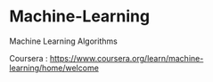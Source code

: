 # Machine-Learning
Machine Learning Algorithms

Coursera : https://www.coursera.org/learn/machine-learning/home/welcome
